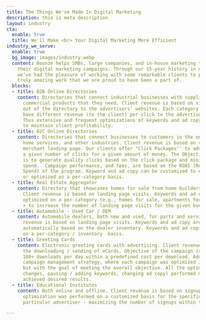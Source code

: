 ```yaml
---
title: The Things We've Made In Digital Marketing
description: this is meta description
layout: industry
cta:
  enable: true
  title: We'll Make <br> Your Digital Marketing More Efficient
industry_we_serve:
  enable: true
  bg_image: images/industry.webp
  content: Boonze helps SMBs, large companies, and in-house marketing teams manage
    their digital marketing campaigns. Through our 15-year history in digital marketing,
    we’ve had the pleasure of working with some remarkable clients to produce some
    truly amazing work that we are proud to have been a part of.
  blocks:
  - title: B2B Online Directories
    content: Directories that connect industrial businesses with suppliers of the
      commercial products that they need. Client revenue is based on visitors clicking
      out of the directory to the advertisers’ websites. Each category / listing may
      have different revenue (to the client) per click to the advertiser's website.
      Thus extensive and frequent optimizations of keywords and ad copy are required
      to maintain client profitability.
  - title: B2C Online Directories
    content: Directories that connect businesses to customers in the entertainment,
      home services, and other industries. Client revenue is based on viewing the
      merchant landing page. Our clients offer "Click Packages'' to advertisers -
      a given number of clicks for a given amount of money. The Objective of the campaign
      is to generate quality clicks based on the click package and minimizing the
      spend.  Campaign performance, and fees, are based on the ROAS (Return On Advertising
      Spend) of the program. Keyword and ad copy can be customized to each advertiser
      or optimized on a per-category basis.
  - title: Real Estate Aggregator
    content: Directory that showcases homes for sale from home builders and realtors.
      Client revenue is based on landing page visits. Keywords and ad copies regularly
      optimized on a per-category (e.g., homes for sale, apartments for rent) basis
      - to increase the number of landing page visits for the given budget.
  - title: Automobile - Used Car / OEM
    content: Automobile dealers, both new and used, for parts and service. Client
      revenue is based on landing page visits. Keywords and ad copy are generated
      automatically based on the dealer inventory. Keywords and ad copies optimized
      on a per-category / inventory  basis.
  - title: Greeting Cards
    content: Electronic greeting cards with advertising. Client revenue is based on
      the downloading / sending of eCards. Objective of the campaign is to generate
      100+ downloads per day within a predefined cost per download. Adopted a portfolio
      campaign management strategy, where each campaign was optimized individually,
      but with the goal of meeting the overall objective. All the optimizations (bid
      changes, pausing / adding keywords, changing ad copy) performed manually and
      achieved desired results.
  - title: Educational Institutes
    content: Both online and offline. Client revenue is based on signups. Thus extensive
      optimization was performed on a customized basis for the specific needs of each
      particular advertiser - maximizing the number of signups within the given budget.

---
```

